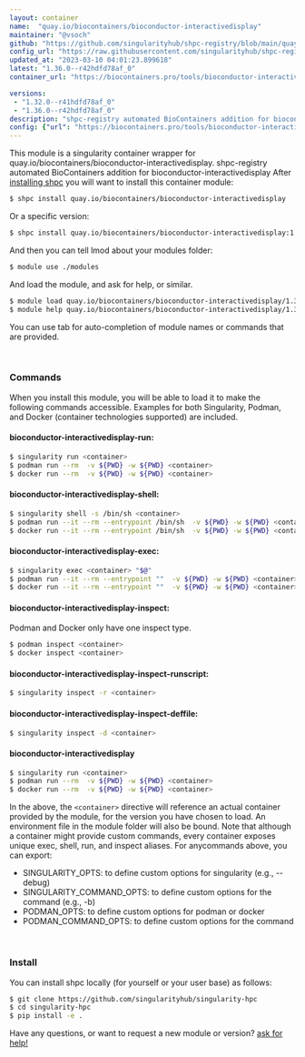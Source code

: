 ```yaml
---
layout: container
name:  "quay.io/biocontainers/bioconductor-interactivedisplay"
maintainer: "@vsoch"
github: "https://github.com/singularityhub/shpc-registry/blob/main/quay.io/biocontainers/bioconductor-interactivedisplay/container.yaml"
config_url: "https://raw.githubusercontent.com/singularityhub/shpc-registry/main/quay.io/biocontainers/bioconductor-interactivedisplay/container.yaml"
updated_at: "2023-03-10 04:01:23.899618"
latest: "1.36.0--r42hdfd78af_0"
container_url: "https://biocontainers.pro/tools/bioconductor-interactivedisplay"

versions:
 - "1.32.0--r41hdfd78af_0"
 - "1.36.0--r42hdfd78af_0"
description: "shpc-registry automated BioContainers addition for bioconductor-interactivedisplay"
config: {"url": "https://biocontainers.pro/tools/bioconductor-interactivedisplay", "maintainer": "@vsoch", "description": "shpc-registry automated BioContainers addition for bioconductor-interactivedisplay", "latest": {"1.36.0--r42hdfd78af_0": "sha256:c1546887dc14f4bd3b82a45b54b08263b7e577fa06c321744de350cf39404a08"}, "tags": {"1.32.0--r41hdfd78af_0": "sha256:82bee5aa6dcbda8c4c8766e49141cb83e1e61b6f6a99156eb854a73709699b5c", "1.36.0--r42hdfd78af_0": "sha256:c1546887dc14f4bd3b82a45b54b08263b7e577fa06c321744de350cf39404a08"}, "docker": "quay.io/biocontainers/bioconductor-interactivedisplay"}
---
```


This module is a singularity container wrapper for quay.io/biocontainers/bioconductor-interactivedisplay.
shpc-registry automated BioContainers addition for bioconductor-interactivedisplay
After [installing shpc](#install) you will want to install this container module:


```bash
$ shpc install quay.io/biocontainers/bioconductor-interactivedisplay
```

Or a specific version:

```bash
$ shpc install quay.io/biocontainers/bioconductor-interactivedisplay:1.36.0--r42hdfd78af_0
```

And then you can tell lmod about your modules folder:

```bash
$ module use ./modules
```

And load the module, and ask for help, or similar.

```bash
$ module load quay.io/biocontainers/bioconductor-interactivedisplay/1.36.0--r42hdfd78af_0
$ module help quay.io/biocontainers/bioconductor-interactivedisplay/1.36.0--r42hdfd78af_0
```

You can use tab for auto-completion of module names or commands that are provided.

<br>

### Commands

When you install this module, you will be able to load it to make the following commands accessible.
Examples for both Singularity, Podman, and Docker (container technologies supported) are included.

#### bioconductor-interactivedisplay-run:

```bash
$ singularity run <container>
$ podman run --rm  -v ${PWD} -w ${PWD} <container>
$ docker run --rm  -v ${PWD} -w ${PWD} <container>
```

#### bioconductor-interactivedisplay-shell:

```bash
$ singularity shell -s /bin/sh <container>
$ podman run --it --rm --entrypoint /bin/sh  -v ${PWD} -w ${PWD} <container>
$ docker run --it --rm --entrypoint /bin/sh  -v ${PWD} -w ${PWD} <container>
```

#### bioconductor-interactivedisplay-exec:

```bash
$ singularity exec <container> "$@"
$ podman run --it --rm --entrypoint ""  -v ${PWD} -w ${PWD} <container> "$@"
$ docker run --it --rm --entrypoint ""  -v ${PWD} -w ${PWD} <container> "$@"
```

#### bioconductor-interactivedisplay-inspect:

Podman and Docker only have one inspect type.

```bash
$ podman inspect <container>
$ docker inspect <container>
```

#### bioconductor-interactivedisplay-inspect-runscript:

```bash
$ singularity inspect -r <container>
```

#### bioconductor-interactivedisplay-inspect-deffile:

```bash
$ singularity inspect -d <container>
```



#### bioconductor-interactivedisplay

```bash
$ singularity run <container>
$ podman run --rm  -v ${PWD} -w ${PWD} <container>
$ docker run --rm  -v ${PWD} -w ${PWD} <container>
```


In the above, the `<container>` directive will reference an actual container provided
by the module, for the version you have chosen to load. An environment file in the
module folder will also be bound. Note that although a container
might provide custom commands, every container exposes unique exec, shell, run, and
inspect aliases. For anycommands above, you can export:

 - SINGULARITY_OPTS: to define custom options for singularity (e.g., --debug)
 - SINGULARITY_COMMAND_OPTS: to define custom options for the command (e.g., -b)
 - PODMAN_OPTS: to define custom options for podman or docker
 - PODMAN_COMMAND_OPTS: to define custom options for the command

<br>

### Install

You can install shpc locally (for yourself or your user base) as follows:

```bash
$ git clone https://github.com/singularityhub/singularity-hpc
$ cd singularity-hpc
$ pip install -e .
```

Have any questions, or want to request a new module or version? [ask for help!](https://github.com/singularityhub/singularity-hpc/issues)